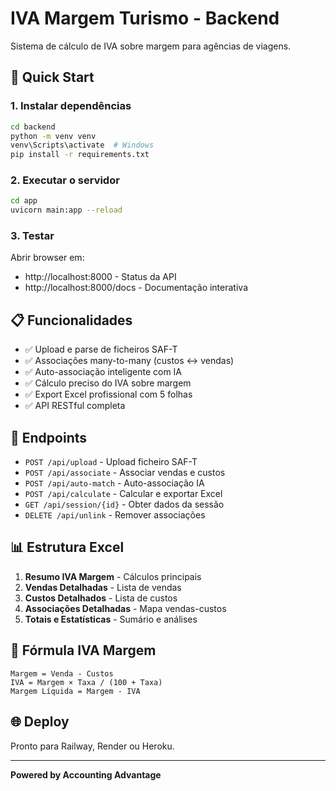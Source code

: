 # IVA Margem Turismo - Backend

Sistema de cálculo de IVA sobre margem para agências de viagens.

## 🚀 Quick Start

### 1. Instalar dependências

```bash
cd backend
python -m venv venv
venv\Scripts\activate  # Windows
pip install -r requirements.txt
```

### 2. Executar o servidor

```bash
cd app
uvicorn main:app --reload
```

### 3. Testar

Abrir browser em:
- http://localhost:8000 - Status da API
- http://localhost:8000/docs - Documentação interativa

## 📋 Funcionalidades

- ✅ Upload e parse de ficheiros SAF-T
- ✅ Associações many-to-many (custos ↔ vendas)
- ✅ Auto-associação inteligente com IA
- ✅ Cálculo preciso do IVA sobre margem
- ✅ Export Excel profissional com 5 folhas
- ✅ API RESTful completa

## 🔧 Endpoints

- `POST /api/upload` - Upload ficheiro SAF-T
- `POST /api/associate` - Associar vendas e custos
- `POST /api/auto-match` - Auto-associação IA
- `POST /api/calculate` - Calcular e exportar Excel
- `GET /api/session/{id}` - Obter dados da sessão
- `DELETE /api/unlink` - Remover associações

## 📊 Estrutura Excel

1. **Resumo IVA Margem** - Cálculos principais
2. **Vendas Detalhadas** - Lista de vendas
3. **Custos Detalhados** - Lista de custos  
4. **Associações Detalhadas** - Mapa vendas-custos
5. **Totais e Estatísticas** - Sumário e análises

## 🎯 Fórmula IVA Margem

```
Margem = Venda - Custos
IVA = Margem × Taxa / (100 + Taxa)
Margem Líquida = Margem - IVA
```

## 🌐 Deploy

Pronto para Railway, Render ou Heroku.

---

**Powered by Accounting Advantage**